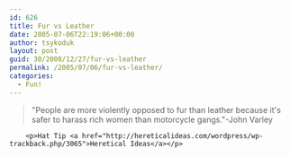 ```yaml
---
id: 626
title: Fur vs Leather
date: 2005-07-06T22:19:06+00:00
author: tsykoduk
layout: post
guid: 30/2008/12/27/fur-vs-leather
permalink: /2005/07/06/fur-vs-leather/
categories:
  - Fun!
---
```

<blockquote>"People are more violently opposed to fur than leather because it's safer to harass rich women than motorcycle gangs."-John Varley</blockquote>

		<p>Hat Tip <a href="http://hereticalideas.com/wordpress/wp-trackback.php/3065">Heretical Ideas</a></p>